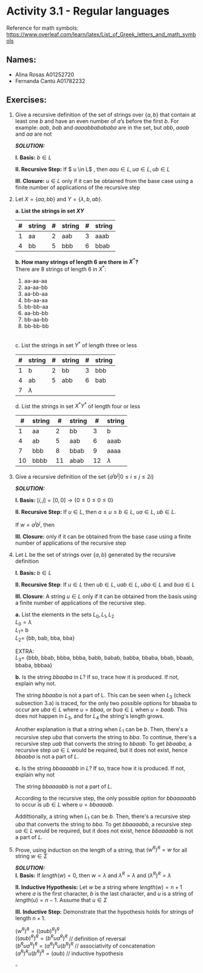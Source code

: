 # Activity 3.1 - Regular languages

Reference for math symbols:
https://www.overleaf.com/learn/latex/List_of_Greek_letters_and_math_symbols

## Names:
- Alina Rosas A01252720
- Fernanda Cantú A01782232


## Exercises:


1. Give a recursive definition of the set of strings over $\{a, b\}$ that
    contain at least one $b$ and have an even number of $a$’s before the
    first $b$.
    For example: $aab$, $bab$ and $aaaabbabababa$ are in the set,
    but $abb$, $aaab$ and $aa$ are not

    _**SOLUTION:**_ <br>

    **I. Basis:** $b \in L$ <br>

    **II. Recursive Step:** If $ u \in L$ , then $aau \in L, ua \in L, ub \in L$<br>

    **III. Closure:** $u \in L$ only if it can be obtained from the base case using a finite number of applications of the recursive step <br>


2. Let $X = \{aa, bb\}$ and $Y = \{\lambda, b, ab\}$.

    **a. List the strings in set $XY$**

    #|string|#|string|#|string
    -|-|-|-|-|-
    1| aa |2| aab |3| aaab |
    4 | bb | 5 | bbb | 6 | bbab | 

    **b. How many strings of length 6 are there in $X^*$?** <br>
    There are 8 strings of length 6 in $X^*$: <br>
    <ol>
    <li>aa-aa-aa
    <li>aa-aa-bb
    <li>aa-bb-aa
    <li>bb-aa-aa
    <li>bb-bb-aa
    <li>aa-bb-bb
    <li>bb-aa-bb
    <li>bb-bb-bb
    </ol> <br>

    c. List the strings in set $Y^*$ of length three or less

    #|string|#|string|#|string
    -|-|-|-|-|-
    | 1 | b | 2 | bb | 3 | bbb |
    | 4 | ab | 5 | abb | 6 | bab |
    | 7 | $\lambda$

    d. List the strings in set $X^* Y^*$ of length four or less

    #|string|#|string|#|string
    -|-|-|-|-|-
    1 | aa | 2 | bb | 3 | b |
    4 | ab | 5 | aab | 6 | aaab |
    7 | bbb | 8 | bbab | 9 | aaaa |
    10 | bbbb | 11 | abab | 12 | $\lambda$

3. Give a recursive definition of the set $\{a^ib^j | 0 ≤ i ≤ j ≤ 2i\}$

    _**SOLUTION:**_

    **I. Basis:** $[i,j] = [0,0] \rightarrow \{0 ≤ 0 ≤ 0 ≤ 0\}$

    **II. Recursive Step:** If $u \in L$, then $a≤u≤b \in L$, $ua \in L$, $ub \in L$.<br>

    If $w = a^ib^j$, then

    **III. Closure:** only if it can be obtained from the base case using a finite number of applications of the recursive step <br>


4. Let $L$ be the set of strings over $\{a, b\}$ generated by the recursive definition

    **I. Basis:** $b \in L$

    **II. Recursive Step**: If $u \in L$ then $ub \in L$, $uab \in L$, $uba \in
    L$ and $bua \in L$

    **III. Closure**: A string $u \in L$ only if it can be obtained from the
    basis using a finite number of applications of the recursive step.

    **a.** List the elements in the sets $L_0, L_1, L_2$ <br>
    $L_0 = \lambda$ <br>
    $L_1 =$ b <br>
    $L_2 =$ {bb, bab, bba, bba} <br>
        
    EXTRA: <br>
    $L_3 =$ {bbb, bbab, bbba, bbba, babb, babab, babba, bbaba, bbab, bbaab, bbaba, bbbaa}


    **b.** Is the string $bbaaba$ in $L$? If so, trace how it is produced.
    If not, explain why not.

    The string $bbaaba$ is not a part of L. This can be seen when $L_3$ (check subsection 3.a) is traced, for the only two possible options for bbaaba to occur are $uba \in L$ where $u = bbaa$, or $bua \in L$ when $u = baab$. This does not happen in $L_3$, and for $L_4$ the string's length grows.

    Another explanation is that a string when $L_1$ can be $b$. Then, there's a recursive step $uba$ that converts the string to $bba$. To continue, there's a recursive step $uab$ that converts the string to $bbaab$. To get $bbaaba$, a recursive step $ua \in L$ would be required, but it does not exist, hence $bbaaba$ is not a part of $L$.

    **c.** Is the string $bbaaaabb$ in $L$? If so, trace how it is produced.
    If not, explain why not

    The string $bbaaaabb$ is not a part of $L$. 
    
    According to the recursive step, the only possible option for $bbaaaaabb$ to occur is $ub \in L$ where $u = bbaaaab$.

    Addittionally, a string when $L_1$ can be $b$. Then, there's a recursive step $uba$ that converts the string to $bba$. To get $bbaaaabb$, a recursive step $ua \in L$ would be required, but it does not exist, hence $bbaaaabb$ is not a part of $L$.

5. Prove, using induction on the length of a string, that $(w^R)^R = w$ for all string $w \in \Sigma$

    _**SOLUTION:**_ <br>
    **I. Basis:** If $length(w) = 0$, then $w = \lambda$ and $\lambda^R = \lambda$ and $(\lambda^R)^R = \lambda$ <br>

    **II. Inductive Hypothesis:** Let $w$ be a string where $length(w) = n + 1$ where $a$ is the first character, $b$ is the last character, and $u$ is a string of $length(u) = n - 1$. Assume that $u \in \Sigma$

    **III. Inductive Step:** Demonstrate that the hypothesis holds for strings of length $n + 1$. <br>

    $(w^R)^R = ((aub)^R)^R$ <br>
    $((aub)^R)^R = (b^Rua^R)^R$ // definition of reversal <br>
    $(b^Rua^R)^R = (a^R)^Ru(b^R)^R$ // associativity of concatenation <br>
    $(a^R)^Ru(b^R)^R = (aub)$ // inductive hypothesis <br>

    $\square$



